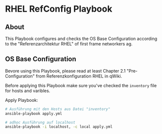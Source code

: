 # RHEL RefConfig Playbook

## About

This Playbook configures and checks the OS Base Configuration according to the "Referenzarchitektur RHEL" of first frame networkers ag.

## OS Base Configuration

Bevore using this Playbook, please read at least Chapter 2.1 "Pre-Configuration" from Referenzkonfiguration RHEL in qWiki.

Before applying this Playbook make sure you've checked the `inventory` file for hosts and varibles.

Apply Playbook:

```bash
# Ausführung mit den Hosts aus Datei "inventory"
ansible-playbook apply.yml

# adhoc Ausführung auf localhost
ansible-playbook -i localhost, -c local apply.yml
```
